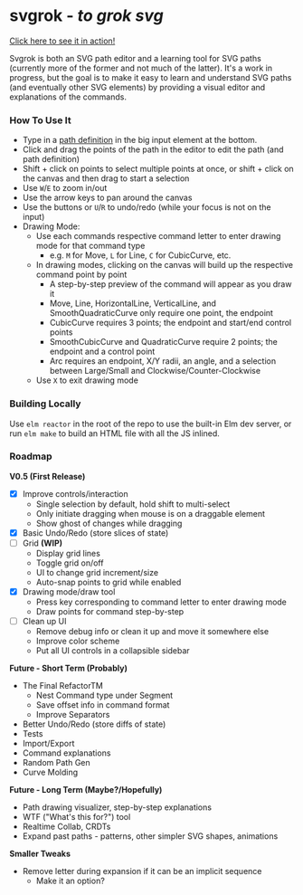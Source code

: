 # svgrok - _to grok svg_

[Click here to see it in action!](https://bloblblobl.github.io/svgrok/)

Svgrok is both an SVG path editor and a learning tool for SVG paths (currently
more of the former and not much of the latter). It's a work in progress, but the
goal is to make it easy to learn and understand SVG paths (and eventually other
SVG elements) by providing a visual editor and explanations of the commands.

### How To Use It

- Type in a [path definition](https://developer.mozilla.org/en-US/docs/Web/SVG/Element/path) in the big input element at the bottom.
- Click and drag the points of the path in the editor to edit the path (and path definition)
- Shift + click on points to select multiple points at once, or shift + click on the canvas and then drag to start a selection
- Use `W`/`E` to zoom in/out
- Use the arrow keys to pan around the canvas
- Use the buttons or `U`/`R` to undo/redo (while your focus is not on the input)
- Drawing Mode:
  - Use each commands respective command letter to enter drawing mode for that command type
    - e.g. `M` for Move, `L` for Line, `C` for CubicCurve, etc.
  - In drawing modes, clicking on the canvas will build up the respective command point by point
    - A step-by-step preview of the command will appear as you draw it
    - Move, Line, HorizontalLine, VerticalLine, and SmoothQuadraticCurve only require one point, the endpoint
    - CubicCurve requires 3 points; the endpoint and start/end control points
    - SmoothCubicCurve and QuadraticCurve require 2 points; the endpoint and a control point
    - Arc requires an endpoint, X/Y radii, an angle, and a selection between Large/Small and Clockwise/Counter-Clockwise
  - Use `X` to exit drawing mode

### Building Locally

Use `elm reactor` in the root of the repo to use the built-in Elm dev server, or
run `elm make` to build an HTML file with all the JS inlined.

### Roadmap

**V0.5 (First Release)**

- [x] Improve controls/interaction
  - Single selection by default, hold shift to multi-select
  - Only initiate dragging when mouse is on a draggable element
  - Show ghost of changes while dragging
- [x] Basic Undo/Redo (store slices of state)
- [ ] Grid **(WIP)**
  - Display grid lines
  - Toggle grid on/off
  - UI to change grid increment/size
  - Auto-snap points to grid while enabled
- [x] Drawing mode/draw tool
  - Press key corresponding to command letter to enter drawing mode
  - Draw points for command step-by-step
- [ ] Clean up UI
  - Remove debug info or clean it up and move it somewhere else
  - Improve color scheme
  - Put all UI controls in a collapsible sidebar

**Future - Short Term (Probably)**

- The Final RefactorTM
  - Nest Command type under Segment
  - Save offset info in command format
  - Improve Separators
- Better Undo/Redo (store diffs of state)
- Tests
- Import/Export
- Command explanations
- Random Path Gen
- Curve Molding

**Future - Long Term (Maybe?/Hopefully)**

- Path drawing visualizer, step-by-step explanations
- WTF ("What's this for?") tool
- Realtime Collab, CRDTs
- Expand past paths - patterns, other simpler SVG shapes, animations

**Smaller Tweaks**

- Remove letter during expansion if it can be an implicit sequence
  - Make it an option?
